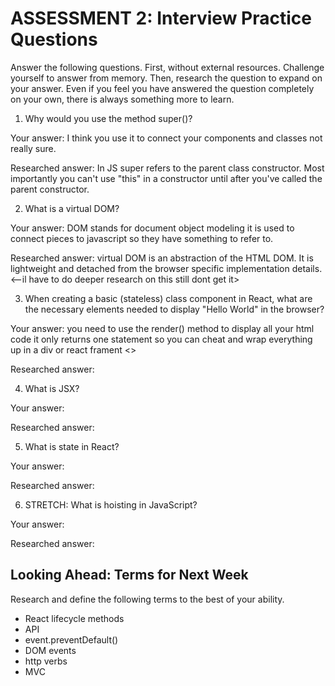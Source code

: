 # ASSESSMENT 2: Interview Practice Questions

Answer the following questions. First, without external resources. Challenge yourself to answer from memory. Then, research the question to expand on your answer. Even if you feel you have answered the question completely on your own, there is always something more to learn.

1. Why would you use the method super()?

  Your answer: I think you use it to connect your components and classes not really sure.

  Researched answer: In JS super refers to the parent class constructor. Most importantly you can't use "this" in a constructor until after you've called the parent constructor. 



2. What is a virtual DOM?

  Your answer: DOM stands for document object modeling it is used to connect pieces to javascript so they have something to refer to.

  Researched answer: virtual DOM is an abstraction of the HTML DOM. It is lightweight and detached from the browser specific implementation details. <--il have to do deeper research on this still dont get it>



3. When creating a basic (stateless) class component in React, what are the necessary elements needed to display "Hello World" in the browser?

  Your answer: you need to use the render() method to display all your html code it only returns one statement so you can cheat and wrap everything up in a div or react frament <>

  Researched answer: 



4. What is JSX?

  Your answer:

  Researched answer:



5. What is state in React?

  Your answer:

  Researched answer:



6. STRETCH: What is hoisting in JavaScript?

  Your answer:

  Researched answer:



## Looking Ahead: Terms for Next Week

Research and define the following terms to the best of your ability.

- React lifecycle methods
- API
- event.preventDefault()
- DOM events
- http verbs
- MVC
